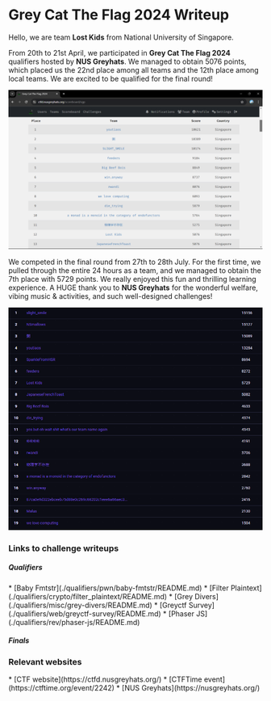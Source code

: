<h1> Grey Cat The Flag 2024 Writeup </h1>

Hello, we are team **Lost Kids** from National University of Singapore. 

From 20th to 21st April, we participated in **Grey Cat The Flag 2024** qualifiers hosted by **NUS Greyhats**. We managed to obtain 5076 points, which placed us the 22nd place among all teams and the 12th place among local teams. We are excited to be qualified for the final round!

![ranking_qualifiers](ranking_qualifiers.png)

We competed in the final round from 27th to 28th July. For the first time, we pulled through the entire 24 hours as a team, and we managed to obtain the 7th place with 5729 points. We really enjoyed this fun and thrilling learning experience. A HUGE thank you to **NUS Greyhats** for the wonderful welfare, vibing music & activities, and such well-designed challenges!

![ranking_finals](ranking_finals.png)

<h3> Links to challenge writeups </h3>

<h5> Qualifiers </h5>
* [Baby Fmtstr](./qualifiers/pwn/baby-fmtstr/README.md)
* [Filter Plaintext](./qualifiers/crypto/filter_plaintext/README.md)
* [Grey Divers](./qualifiers/misc/grey-divers/README.md)
* [Greyctf Survey](./qualifiers/web/greyctf-survey/README.md)
* [Phaser JS](./qualifiers/rev/phaser-js/README.md)

<h5> Finals </h5>


<h3> Relevant websites </h3>
* [CTF website](https://ctfd.nusgreyhats.org/)
* [CTFTime event](https://ctftime.org/event/2242)
* [NUS Greyhats](https://nusgreyhats.org/)

